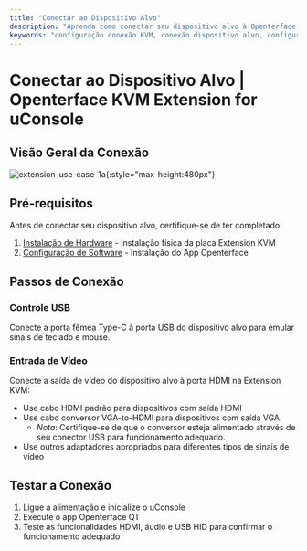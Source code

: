```yaml
---
title: "Conectar ao Dispositivo Alvo"
description: "Aprenda como conectar seu dispositivo alvo à Openterface KVM Extension for uConsole. Guia completo para configuração de controle USB e entrada de vídeo após instalação de hardware e configuração de software."
keywords: "configuração conexão KVM, conexão dispositivo alvo, configuração controle USB, configuração entrada HDMI, conexão extensão KVM uConsole"
---
```


# **Conectar ao Dispositivo Alvo** | Openterface KVM Extension for uConsole

## Visão Geral da Conexão

![extension-use-case-1a](https://assets.openterface.com/images/product/openterface-kvm-uconsole-extension-use-case-1a.webp){:style="max-height:480px"}

## Pré-requisitos

Antes de conectar seu dispositivo alvo, certifique-se de ter completado:

1. [Instalação de Hardware](/product/uconsole-kvm-extension/hardware-installation/) - Instalação física da placa Extension KVM
2. [Configuração de Software](/product/uconsole-kvm-extension/software-setup/) - Instalação do App Openterface

## Passos de Conexão

### **Controle USB**
Conecte a porta fêmea Type-C à porta USB do dispositivo alvo para emular sinais de teclado e mouse.

### **Entrada de Vídeo**
Conecte a saída de vídeo do dispositivo alvo à porta HDMI na Extension KVM:

- Use cabo HDMI padrão para dispositivos com saída HDMI
- Use cabo conversor VGA-to-HDMI para dispositivos com saída VGA.
    - *Nota*: Certifique-se de que o conversor esteja alimentado através de seu conector USB para funcionamento adequado.
- Use outros adaptadores apropriados para diferentes tipos de sinais de vídeo

## Testar a Conexão

1. Ligue a alimentação e inicialize o uConsole
2. Execute o app Openterface QT
3. Teste as funcionalidades HDMI, áudio e USB HID para confirmar o funcionamento adequado
